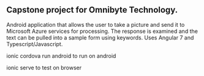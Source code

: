 ## Capstone project for Omnibyte Technology.

Android application that allows the user to take a picture and send it to Microsoft Azure services for processing. The response is examined and the text can be pulled into a sample form using keywords. Uses Angular 7 and Typescript/Javascript.

ionic cordova run android to run on android

ionic serve to test on browser
